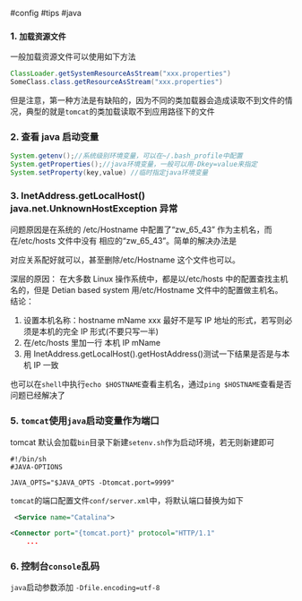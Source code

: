 #config #tips   #java 

### 1. `加载资源文件`

一般加载资源文件可以使用如下方法

```java
ClassLoader.getSystemResourceAsStream("xxx.properties")
SomeClass.class.getResourceAsStream("xxx.properties")
```

但是注意，第一种方法是有缺陷的，因为不同的类加载器会造成读取不到文件的情况，典型的就是`tomcat`的类加载读取不到应用路径下的文件

### 2. 查看 java 启动变量

```java
System.getenv();//系统级别环境变量，可以在~/.bash_profile中配置
System.getProperties();//java环境变量，一般可以用-Dkey=value来指定
System.setProperty(key,value) //临时指定java环境变量
```

### 3. InetAddress.getLocalHost() java.net.UnknownHostException 异常

问题原因是在系统的 /etc/Hostname 中配置了“zw_65_43” 作为主机名，而在/etc/hosts 文件中没有 相应的“zw_65_43”。简单的解决办法是

对应关系配好就可以，甚至删除/etc/Hostname 这个文件也可以。

深层的原因： 在大多数 Linux 操作系统中，都是以/etc/hosts 中的配置查找主机名的，但是 Detian based system 用/etc/Hostname 文件中的配置做主机名。
结论：

1. 设置本机名称：hostname mName xxx 最好不是写 IP 地址的形式，若写则必须是本机的完全 IP 形式(不要只写一半)
2. 在/etc/hosts 里加一行 本机 IP mName
3. 用 InetAddress.getLocalHost().getHostAddress()测试一下结果是否是与本机 IP 一致

也可以在`shell`中执行`echo $HOSTNAME`查看主机名，通过`ping $HOSTNAME`查看是否问题已经解决了



### 5. `tomcat`使用`java`启动变量作为端口

tomcat 默认会加载`bin`目录下新建`setenv.sh`作为启动环境，若无则新建即可

```shell
#!/bin/sh
#JAVA-OPTIONS

JAVA_OPTS="$JAVA_OPTS -Dtomcat.port=9999"
```

`tomcat`的端口配置文件`conf/server.xml`中，将默认端口替换为如下

```xml
 <Service name="Catalina">

<Connector port="{tomcat.port}" protocol="HTTP/1.1"
    ...
```

### 6. 控制台`console`乱码

`java`启动参数添加 `-Dfile.encoding=utf-8`
